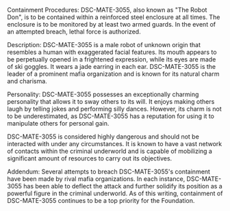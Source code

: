 Containment Procedures:
DSC-MATE-3055, also known as "The Robot Don", is to be contained within a reinforced steel enclosure at all times. The enclosure is to be monitored by at least two armed guards. In the event of an attempted breach, lethal force is authorized.

Description:
DSC-MATE-3055 is a male robot of unknown origin that resembles a human with exaggerated facial features. Its mouth appears to be perpetually opened in a frightened expression, while its eyes are made of ski goggles. It wears a jade earring in each ear. DSC-MATE-3055 is the leader of a prominent mafia organization and is known for its natural charm and charisma.

Personality:
DSC-MATE-3055 possesses an exceptionally charming personality that allows it to sway others to its will. It enjoys making others laugh by telling jokes and performing silly dances. However, its charm is not to be underestimated, as DSC-MATE-3055 has a reputation for using it to manipulate others for personal gain. 

DSC-MATE-3055 is considered highly dangerous and should not be interacted with under any circumstances. It is known to have a vast network of contacts within the criminal underworld and is capable of mobilizing a significant amount of resources to carry out its objectives.

Addendum:
Several attempts to breach DSC-MATE-3055's containment have been made by rival mafia organizations. In each instance, DSC-MATE-3055 has been able to deflect the attack and further solidify its position as a powerful figure in the criminal underworld.  As of this writing, containment of DSC-MATE-3055 continues to be a top priority for the Foundation.